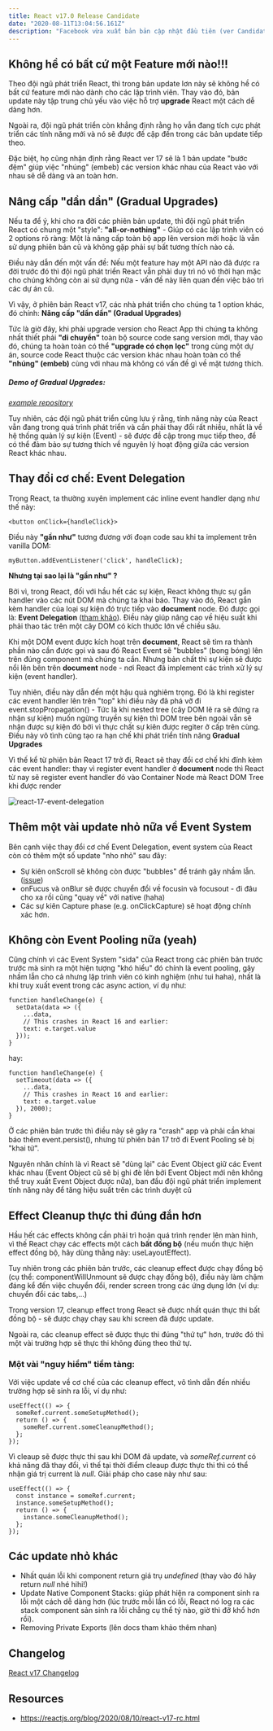```yaml
---
title: React v17.0 Release Candidate
date: "2020-08-11T13:04:56.161Z"
description: "Facebook vừa xuất bản bản cập nhật đầu tiên (ver Candidate) cho React.js 17.0. Đã hơn 2 năm kể từ bản update lớn trước đó (v16.0). Trong bài viết này, tôi sẽ mô tả khái quát những thay đổi trong bản cập nhật lớn này của React.js"
---
```


## Không hề có bất cứ một Feature mới nào!!!

Theo đội ngũ phát triển React, thì trong bản update lơn này sẽ không hề có bất cứ feature mới nào dành cho các lập trình viên. Thay vào đó, bản update này tập trung chủ yếu vào việc hỗ trợ **upgrade** React một cách dễ dàng hơn.

Ngoài ra, đội ngũ phát triển còn khẳng định rằng họ vẫn đang tích cực phát triển các tính năng mới và nó sẽ được đề cập đến trong các bản update tiếp theo.

Đặc biệt, họ cũng nhận định rằng React ver 17 sẽ là 1 bản update "bước đệm" giúp việc "nhúng" (embeb) các version khác nhau của React vào với nhau sẽ dễ dàng và an toàn hơn.

## Nâng cấp "dần dần" (Gradual Upgrades)

Nếu ta để ý, khi cho ra đời các phiên bản update, thì đội ngũ phát triển React có chung một "style": **"all-or-nothing"** - Giúp có các lập trình viên có 2 options rõ ràng: Một là nâng cấp toàn bộ app lên version mới hoặc là vẫn sử dụng phiên bản cũ và không gặp phải sự bất tương thích nào cả.

Điều này dẫn đến một vấn đề: Nếu một feature hay một API nào đã được ra đời trước đó thì đội ngũ phát triển React vẫn phải duy trì nó vô thời hạn mặc cho chúng không còn ai sử dụng nữa - vấn đề này liên quan đến việc bảo trì các dự án cũ.

Vì vậy, ở phiên bản React v17, các nhà phát triển cho chúng ta 1 option khác, đó chính: **Nâng cấp "dần dần" (Gradual Upgrades)**

Tức là giờ đây, khi phải upgrade version cho React App thì chúng ta không nhất thiết phải **"di chuyển"** toàn bộ source code sang version mới, thay vào đó, chúng ta hoàn toàn có thể **"upgrade có chọn lọc"** trong cùng một dự án, source code React thuộc các version khác nhau hoàn toàn có thể **"nhúng" (embeb)** cùng với nhau mà không có vấn đề gì về mặt tương thích.

##### Demo of Gradual Upgrades: 
*[example repository](https://github.com/reactjs/react-gradual-upgrade-demo/)*

Tuy nhiên, các đội ngũ phát triển cũng lưu ý rằng, tính năng này của React vẫn đang trong quá trình phát triển và cần phải thay đổi rất nhiều, nhất là về hệ thống quản lý sự kiện (Event) - sẽ được đề cập trong mục tiếp theo, để có thể đảm bảo sự tương thích về nguyên lý hoạt động giữa các version React khác nhau.


## Thay đổi cơ chế: Event Delegation

Trong React, ta thường xuyên implement các inline event handler dạng như thế này:

```
<button onClick={handleClick}>

```

Điều này **"gần như"** tương đương với đoạn code sau khi ta implement trên vanilla DOM:

```
myButton.addEventListener('click', handleClick);

```

**Nhưng tại sao lại là "gần như" ?**

Bởi vì, trong React, đối với hầu hết các sự kiện, React không thực sự gắn handler vào các nút DOM mà chúng ta khai báo. Thay vào đó, React gắn kèm handler của loại sự kiện đó trực tiếp vào **document** node. Đó được gọi là: **Event Delegation** ([tham khảo](https://davidwalsh.name/event-delegate)). Điều này giúp nâng cao về hiệu suất khi phải thao tác trên một cây DOM có kích thước lớn về chiều sâu.

Khi một DOM event được kích hoạt trên **document**, React sẽ tìm ra thành phần nào cần được gọi và sau đó React Event sẽ "bubbles" (bong bóng) lên trên đúng component mà chúng ta cần. Nhưng bản chất thì sự kiện sẽ được nổi lên bên trên **document** node - nơi React đã implement các trình xử lý sự kiện (event handler).

Tuy nhiên, điều này dẫn đến một hậu quả nghiêm trọng. Đó là khi register các event handler lên trên "top" khi điều này đã phá vỡ đi event.stopPropagation() - Tức là khi nested tree (cây DOM lẽ ra sẽ đứng ra nhận sự kiện) muốn ngừng truyền sự kiện thì DOM tree bên ngoài vẫn sẽ nhận được sự kiện đó bởi vì thực chất sự kiên được regiter ở cấp trên cùng. Điều này vô tình cũng tạo ra hạn chế khi phát triển tính năng **Gradual Upgrades**

Vì thế kể từ phiên bản React 17 trở đi, React sẽ thay đổi cơ chế khi đính kèm các event handler: thay vì register event handler ở **document** node thì React từ nay sẽ register event handler đó vào Container Node mà React DOM Tree khi được render

![react-17-event-delegation](https://reactjs.org/static/bb4b10114882a50090b8ff61b3c4d0fd/31868/react_17_delegation.png)

## Thêm một vài update nhỏ nữa về Event System

Bên cạnh việc thay đổi cơ chế Event Delegation, event system của React còn có thêm một số update "nho nhỏ" sau đây:

- Sự kiên onScroll sẽ không còn được "bubbles" để tránh gây nhầm lẫn. ([issue](https://github.com/facebook/react/issues/15723))
- onFucus và onBlur sẽ được chuyển đổi về focusin và focusout - đi đâu cho xa rồi cũng "quay về" với native (haha)
- Các sự kiên Capture phase (e.g. onClickCapture) sẽ hoạt động chính xác hơn.

## Không còn Event Pooling nữa (yeah)

Cũng chính vì các Event System "sida" của React trong các phiên bản trước trước mà sinh ra một hiện tượng "khó hiểu" đó chính là event pooling, gây nhầm lẫn cho cả nhưng lập trình viên có kinh nghiệm (như tui haha), nhất là khi truy xuất event trong các async action, ví dụ như:

```
function handleChange(e) {
  setData(data => ({
    ...data,
    // This crashes in React 16 and earlier:
    text: e.target.value
  }));
}
```

hay:

```
function handleChange(e) {
  setTimeout(data => ({
    ...data,
    // This crashes in React 16 and earlier:
    text: e.target.value
  }), 2000);
}
```

Ở các phiên bản trước thì điều này sẽ gây ra "crash" app và phải cần khai báo thêm event.persist(), nhưng từ phiên bản 17 trở đi Event Pooling sẽ bị "khai tử".

Nguyên nhân chính là vì React sẽ "dùng lại" các Event Object giữ các Event khác nhau (Event Object cũ sẽ bị ghi đè lên bởi Event Object mới nên không thể truy xuất Event Object được nữa), ban đầu đội ngũ phát triển implement tính năng này để tăng hiệu suất trên các trình duyệt cũ

## Effect Cleanup thực thi đúng đắn hơn

Hầu hết các effects không cần phải trì hoãn quá trình render lên màn hình, vì thế React chạy các effects một cách **bất đồng bộ** (nếu muốn thực hiện effect đồng bộ, hãy dùng thằng này: useLayoutEffect).

Tuy nhiên trong các phiên bản trước, các cleanup effect được chạy đồng bộ (cụ thể: componentWillUnmount sẽ được chạy đồng bộ), điều này làm chậm đáng kể đến việc chuyển đổi, render screen trong các ứng dụng lớn (ví dụ: chuyển đổi các tabs,...)

Trong version 17, cleanup effect trong React sẽ được nhất quán thực thi bất đồng bộ - sẽ được chạy chạy sau khi screen đã được update.

Ngoài ra, các cleanup effect sẽ được thực thi đúng "thứ tự" hơn, trước đó thì một vài trường hợp sẽ thực thi không đúng theo thứ tự.

### Một vài "nguy hiểm" tiềm tàng:

Với việc update về cơ chế của các cleanup effect, vô tình dẫn đến nhiều trường hợp sẽ sinh ra lỗi, ví dụ như:

```
useEffect(() => {
  someRef.current.someSetupMethod();
  return () => {
    someRef.current.someCleanupMethod();
  };
});
```

Vì cleaup sẽ được thực thi sau khi DOM đã update, và *someRef.current* có khả năng đã thay đổi, vì thế tại thời điểm cleaup được thực thi thì có thể nhận giá trị current là *null*. Giải pháp cho case này như sau:

```
useEffect(() => {
  const instance = someRef.current;
  instance.someSetupMethod();
  return () => {
    instance.someCleanupMethod();
  };
});
```

## Các update nhỏ khác

- Nhất quán lỗi khi component return giá trụ *undefined* (thay vào đó hãy return *null* nhé hihi!)
- Update Native Component Stacks: giúp phát hiện ra component sinh ra lỗi một cách dễ dàng hơn (lúc trước mỗi lần có lỗi, React nó log ra các stack component sản sinh ra lỗi chẳng cụ thể tý nào, giờ thì đỡ khổ hơn rồi).
- Removing Private Exports (lên docs tham khảo thêm nhan)

## Changelog

[React v17 Changelog](https://reactjs.org/blog/2020/08/10/react-v17-rc.html#changelog)

## Resources

- https://reactjs.org/blog/2020/08/10/react-v17-rc.html